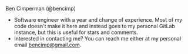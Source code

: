 Ben Cimperman (@bencimp)
 - Software engineer with a year and change of experience. Most of my code doesn't make it here and instead goes to my personal GitLab instance, but this is useful for stars and comments.
 - Interested in contacting me? You can reach me either at my personal email bencimp@gmail.com.

<!---
bencimp/bencimp is a ✨ special ✨ repository because its `README.md` (this file) appears on your GitHub profile.
You can click the Preview link to take a look at your changes.
--->
